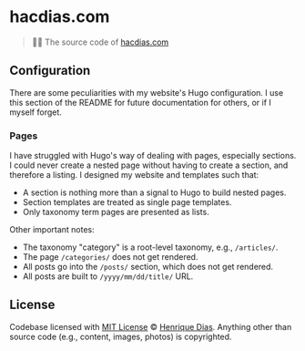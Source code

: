 # hacdias.com

> 🧙‍♂️ The source code of [hacdias.com](https://hacdias.com)

## Configuration

There are some peculiarities with my website's Hugo configuration. I use this section
of the README for future documentation for others, or if I myself forget.

### Pages

I have struggled with Hugo's way of dealing with pages, especially sections. I could
never create a nested page without having to create a section, and therefore a listing.
I designed my website and templates such that:

- A section is nothing more than a signal to Hugo to build nested pages.
- Section templates are treated as single page templates.
- Only taxonomy term pages are presented as lists.

Other important notes:

- The taxonomy "category" is a root-level taxonomy, e.g., `/articles/`.
- The page `/categories/` does not get rendered.
- All posts go into the `/posts/` section, which does not get rendered.
- All posts are built to `/yyyy/mm/dd/title/` URL.

## License

Codebase licensed with [MIT License](LICENSE) © [Henrique Dias](https://hacdias.com).
Anything other than source code (e.g., content, images, photos) is copyrighted.
